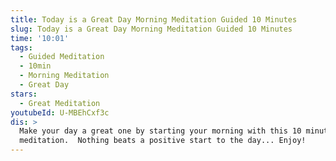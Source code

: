 ```yaml
---
title: Today is a Great Day Morning Meditation Guided 10 Minutes
slug: Today is a Great Day Morning Meditation Guided 10 Minutes
time: '10:01'
tags:
  - Guided Meditation
  - 10min
  - Morning Meditation
  - Great Day
stars:
  - Great Meditation
youtubeId: U-MBEhCxf3c
dis: >
  Make your day a great one by starting your morning with this 10 minutes guided
  meditation.  Nothing beats a positive start to the day... Enjoy!
---
```


